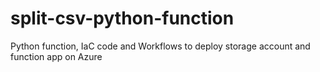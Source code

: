 # split-csv-python-function
 Python function, IaC code and Workflows to deploy storage account and function app on Azure
